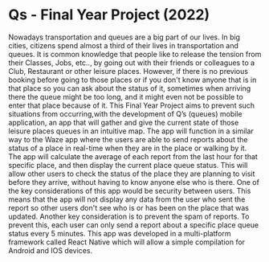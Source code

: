 # Qs - Final Year Project (2022)

Nowadays transportation and queues are a big part of our lives. In big cities, citizens spend almost a third of their lives in transportation and queues. 
It is common knowledge that people like to release the tension from their Classes, Jobs, etc.., by going out with their friends or colleagues to a Club, Restaurant or other leisure places. 
However, if there is no previous booking before going to those places or if you don't know anyone that is in that place so you can ask about the status of it, sometimes when arriving there the queue might be too long, and it might even not be possible to enter that place because of it. 
This Final Year Project aims to prevent such situations from occurring,with the development of Q’s (queues) mobile application, an app that will gather and give the current state of those leisure places queues in an intuitive map.
The app will function in a similar way to the Waze app where the users are able to send reports about the status of a place in real-time when they are in the place or walking by it. 
The app will calculate the average of each report from the last hour for that specific place, and then display the current place queue status. 
This will allow other users to check the status of the place they are planning to visit before they arrive, without having to know anyone else who is there.
One of the key considerations of this app would be security between users. This means that the app will not display any data from the user who sent the report so other users don't see who is or has been on the place that was updated. 
Another key consideration is to prevent the spam of reports. To prevent this, each user can only send a report about a specific place queue status every 5 minutes.
This app was developed in a multi-platform framework called React Native which will allow a simple compilation for Android and IOS devices.

